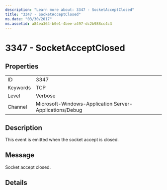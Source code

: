 ```yaml
---
description: "Learn more about: 3347 - SocketAcceptClosed"
title: "3347 - SocketAcceptClosed"
ms.date: "03/30/2017"
ms.assetid: a84ea364-b0e1-4bee-a497-dc2b988cc4c3
---
```

# 3347 - SocketAcceptClosed

## Properties  
  
|||  
|-|-|  
|ID|3347|  
|Keywords|TCP|  
|Level|Verbose|  
|Channel|Microsoft-Windows-Application Server-Applications/Debug|  
  
## Description  

 This event is emitted when the socket accept is closed.  
  
## Message  

 Socket accept closed.  
  
## Details
